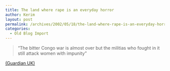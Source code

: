 ```yaml
---
title: The land where rape is an everyday horror
author: Kerim
layout: post
permalink: /archives/2002/05/18/the-land-where-rape-is-an-everyday-horror/
categories:
  - Old Blog Import
---
```


>   &#8220;The bitter Congo war is almost over but the militias who fought in it still attack women with impunity&#8221;


<a href="http://www.guardian.co.uk/international/story/0,3604,717648,00.html" onclick="_gaq.push(['_trackEvent', 'outbound-article', 'http://www.guardian.co.uk/international/story/0,3604,717648,00.html', '(Guardian UK)']);" >(Guardian UK)</a>

